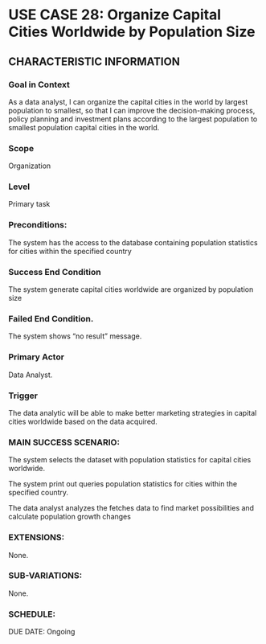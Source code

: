 # USE CASE 28: Organize Capital Cities Worldwide by Population Size
## CHARACTERISTIC INFORMATION
### Goal in Context
As a data analyst, I can organize the capital cities in the world by largest population to smallest, so that I can improve the decision-making process, policy planning and investment plans according to the largest population to smallest population capital cities in the world.
### Scope
Organization 
### Level
Primary task
### Preconditions:
The system has the access to the database containing population statistics for cities within the specified country 
### Success End Condition
The system generate capital cities worldwide are organized by population size
### Failed End Condition.
The system shows “no result” message.
### Primary Actor
Data Analyst.
### Trigger
The data analytic will be able to make better marketing strategies in capital cities worldwide based on the data acquired.
### MAIN SUCCESS SCENARIO:
The system selects the dataset with population statistics for capital cities worldwide.

The system print out queries population statistics for cities within the specified country.

The data analyst analyzes the fetches data to find market possibilities and calculate population growth changes 
### EXTENSIONS: 
None.
### SUB-VARIATIONS: 
None.
### SCHEDULE:
DUE DATE: Ongoing
